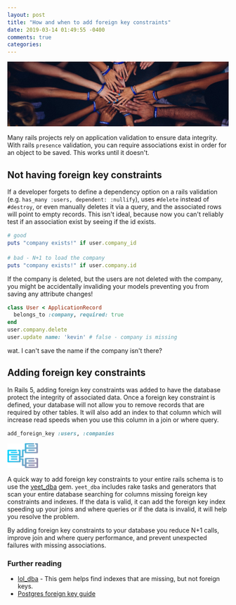 ```yaml
---
layout: post
title: "How and when to add foreign key constraints"
date: 2019-03-14 01:49:55 -0400
comments: true
categories: 
---
```


<img src="/images/hand-connections.jpg" alt="Hands connected in a group" title="Hands connected in a group" class="banner-img" />

Many rails projects rely on application validation to ensure data integrity. With rails `presence` validation, you can require associations exist in order for an object to be saved. This works until it doesn't.

## Not having foreign key constraints

If a developer forgets to define a dependency option on a rails validation (e.g. `has_many :users, dependent: :nullify`), uses `#delete` instead of `#destroy`, or even manually deletes it via a query, and the associated rows will point to empty records. This isn't ideal, because now you can't reliably test if an association exist by seeing if the id exists.

```ruby
# good
puts "company exists!" if user.company_id

# bad - N+1 to load the company
puts "company exists!" if user.company.id
```

If the company is deleted, but the users are not deleted with the company, you might be accidentally invaliding your models preventing you from saving any attribute changes!

```ruby
class User < ApplicationRecord
  belongs_to :company, required: true
end
user.company.delete
user.update name: 'kevin' # false - company is missing
```

wat. I can't save the name if the company isn't there?

## Adding foreign key constraints

In Rails 5, adding foreign key constraints was added to have the database protect the integrity of associated data. Once a foreign key constraint is defined, your database will not allow you to remove records that are required by other tables. It will also add an index to that column which will increase read speeds when you use this column in a join or where query.

```ruby
add_foreign_key :users, :companies
```

<img src="/images/yeet_dba-logo.png" alt="logo of the yeet_dba gem" title="logo of the yeet_dba gem" />

A quick way to add foreign key constraints to your entire rails schema is to use the [yeet_dba](https://github.com/kevincolemaninc/yeet_dba) gem. `yeet_dba` includes rake tasks and generators that scan your entire database searching for columns missing foreign key constraints and indexes. If the data is valid, it can add the foreign key index speeding up your joins and where queries or if the data is invalid, it will help you resolve the problem.

By adding foreign key constraints to your database you reduce N+1 calls, improve join and where query performance, and prevent unexpected failures with missing associations.

### Further reading

- [lol_dba](https://github.com/plentz/lol_dba) - This gem helps find indexes that are missing, but not foreign keys.
- [Postgres foreign key guide](http://www.postgresqltutorial.com/postgresql-foreign-key/)